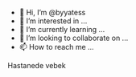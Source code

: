 - 👋 Hi, I’m @byyatess
- 👀 I’m interested in ...
- 🌱 I’m currently learning ...
- 💞️ I’m looking to collaborate on ...
- 📫 How to reach me ...

<!---
byyatess/byyatess is a ✨ special ✨ repository because its `README.md` (this file) appears on your GitHub profile.
You can click the Preview link to take a look at your changes.
--->
Hastanede vebek
